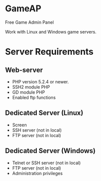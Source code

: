 GameAP
======

Free Game Admin Panel

Work with Linux and Windows game servers.

Server Requirements
======


Web-server
------
* PHP version 5.2.4 or newer.
* SSH2 module PHP
* GD module PHP
* Enabled ftp functions

Dedicated Server (Linux)
------
* Screen
* SSH server (not in local)
* FTP server (not in local)

Dedicated Server (Windows)
------
* Telnet or SSH server (not in local)
* FTP server (not in local)
* Administration privileges
